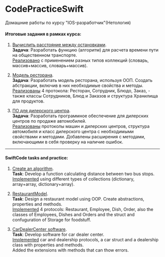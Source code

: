 # CodePracticeSwift
Домашние работы по курсу "IOS-разработчик"(Нетология)

#### Итоговые задания в рамках курса:

1. [Вычислить расстояние между остановками](https://github.com/LiyaNova/CodePracticeSwift/tree/main/DistanceBetweenStations.playground).  
**Задача**: Разработать функцию (алгоритм) для расчета времени пути на общественном транспорте.  
<ins>Реализовано</ins> с применением разных типов коллекций (словарь, массив+массив, словарь+массив).

2. [Модель ресторана](https://github.com/LiyaNova/CodePracticeSwift/tree/main/AbstractRestaurant.playground).  
**Задача**: Разработать модель ресторана, используя ООП. Создать абстракции, включив в них необходимые свойства и методы.  
<ins>Реализованы</ins> 4 протокола: Ресторан, Сотрудник, Блюдо, Заказ, - также классы Сотрудников, Блюд и Заказов и структура Хранилища для продуктов.

3. [ПО для дилерского центра](https://github.com/LiyaNova/CodePracticeSwift/tree/main/DealerCenterFunctionality.playground).   
**Задача**: Разработать программное обеспечение для дилерских центров по продаже автомобилей.  
<ins>Реализованы</ins> протоколы машин и дилерских центров, структура автомобиля и класс дилерского центра с необходимыми свойствами и методами. 
Добавлены расширения с методами, включающими в себя проверку на наличие ошибок.

---

#### SwiftCode tasks and practice:

1. [Create an algorithm](https://github.com/LiyaNova/CodePracticeSwift/tree/main/DistanceBetweenStations.playground).  
**Task**: Develop a function calculating distance between two bus stops.  
<ins>Implemented</ins> using different types of collections (dictionary, array+array, dictionary+array).

2. [RestaurantModel](https://github.com/LiyaNova/CodePracticeSwift/tree/main/AbstractRestaurant.playground).  
**Task**: Design a restaurant model using OOP. Create abstractions, properties and methods.  
<ins>Implemented</ins> 4 protocols: Restaurant, Employee, Dish, Order, also the classes of Employees, Dishes and Orders and the struct and confuguration of Storage for foodstuff.

3. [CarDealerCenter software](https://github.com/LiyaNova/CodePracticeSwift/tree/main/DealerCenterFunctionality.playground).  
**Task**: Develop software for car dealer center.  
<ins>Implemented</ins> car and dealership protocols, a car struct and a dealership class with properties and methods.  
Added the extensions with methods that can thow errors.

